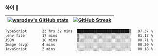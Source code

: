 
### 하이 👋
[![warpdev's GitHub stats](https://github-readme-stats.vercel.app/api?username=warpdev&show_icons=true&theme=vue-dark)](#) |[![GitHub Streak](https://github-readme-streak-stats.herokuapp.com/?user=warpdev&theme=dark)](#)
--- | --- |
<!--START_SECTION:waka-->

```txt
TypeScript       23 hrs 32 mins  ████████████████████████▒   97.37 %
.env file        17 mins         ▒░░░░░░░░░░░░░░░░░░░░░░░░   01.17 %
JSON             10 mins         ▒░░░░░░░░░░░░░░░░░░░░░░░░   00.71 %
Image (svg)      4 mins          ░░░░░░░░░░░░░░░░░░░░░░░░░   00.30 %
JavaScript       2 mins          ░░░░░░░░░░░░░░░░░░░░░░░░░   00.18 %
```

<!--END_SECTION:waka-->

<!--
**warpdev/warpdev** is a ✨ _special_ ✨ repository because its `README.md` (this file) appears on your GitHub profile.

Here are some ideas to get you started:

- 🔭 I’m currently working on ...
- 🌱 I’m currently learning ...
- 👯 I’m looking to collaborate on ...
- 🤔 I’m looking for help with ...
- 💬 Ask me about ...
- 📫 How to reach me: ...
- 😄 Pronouns: ...
- ⚡ Fun fact: ...
-->
